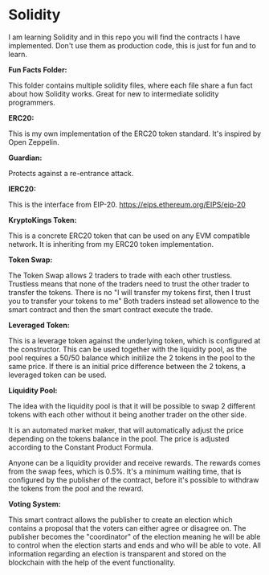# Solidity

I am learning Solidity and in this repo you will find the contracts I have implemented. 
Don't use them as production code, this is just for fun and to learn.


<b>Fun Facts Folder:</b>

This folder contains multiple solidity files, where each file share a fun fact about how Solidity works.
Great for new to intermediate solidity programmers.



<b>ERC20:</b>

This is my own implementation of the ERC20 token standard. 
It's inspired by Open Zeppelin.


<b>Guardian:</b>

Protects against a re-entrance attack.


<b>IERC20:</b>

This is the interface from EIP-20.
https://eips.ethereum.org/EIPS/eip-20


<b>KryptoKings Token:</b>

This is a concrete ERC20 token that can be used on any EVM compatible network. 
It is inheriting from my ERC20 token implementation. 

<b>Token Swap:</b>

The Token Swap allows 2 traders to trade with each other trustless.
Trustless means that none of the traders need to trust the other trader to transfer the tokens.
There is no "I will transfer my tokens first, then I trust you to transfer your tokens to me"
Both traders instead set allowence to the smart contract and then the smart contract execute the trade.


<b>Leveraged Token:</b>

This is a leverage token against the underlying token, which is configured at the constructor.
This can be used together with the liquidity pool, as the pool requires a 50/50 balance which initilize the 2 tokens in the pool to the same price. If there is an initial price difference between the 2 tokens, a leveraged token can be used.

<b>Liquidity Pool:</b>

The idea with the liquidity pool is that it will be possible to swap 2 different tokens with each other without it being another trader on the other side.

It is an automated market maker, that will automatically adjust the price depending on the tokens balance in the pool.
The price is adjusted according to the Constant Product Formula.

Anyone can be a liquidity provider and receive rewards. 
The rewards comes from the swap fees, which is 0.5%.
It's a minimum waiting time, that is configured by the publisher of the contract, before it's possible to withdraw the tokens from the pool and the reward.


<b>Voting System:</b>

This smart contract allows the publisher to create an election which contains a proposal that the voters can either agree or disagree on.
The publisher becomes the "coordinator" of the election meaning he will be able to control when the election starts and ends and who will be able to vote.
All information regarding an election is transparent and stored on the blockchain with the help of the event functionality.



